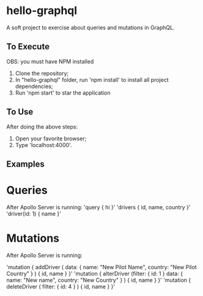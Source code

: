 # hello-graphql
A soft project to exercise about queries and mutations in GraphQL.

## To Execute
OBS: you must have NPM installed

1. Clone the repository;
2. In "hello-graphql" folder, run 'npm install' to install all project dependencies;
3. Run 'npm start' to star the application

## To Use
After doing the above steps:

1. Open your favorite browser;
2. Type 'localhost:4000'.

## Examples

# Queries
After Apollo Server is running:
'query { hi }'
'drivers { id, name, country }'
'driver(id: 1) { name }'

# Mutations
After Apollo Server is running:

'mutation { addDriver ( data: {	name: "New Pilot Name", country: "New Pilot Country" } ) { id, name } }'
'mutation { alterDriver (filter: { id: 1 } data: { name: "New name", country: "New Country" } ) { id, name } }'
'mutation { deleteDriver ( filter: { id: 4 } ) { id, name } }'